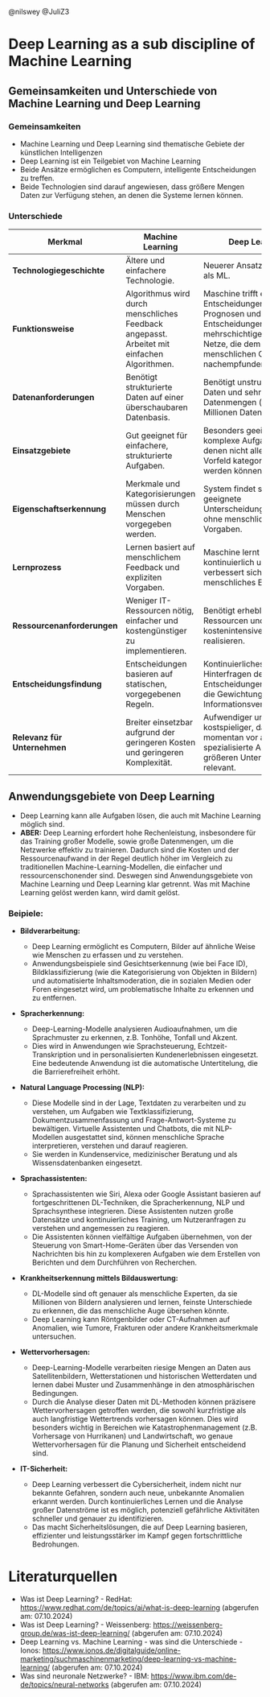 @nilswey
@JuliZ3

# Deep Learning as a sub  discipline of Machine Learning


## Gemeinsamkeiten und Unterschiede von Machine Learning und Deep Learning

### Gemeinsamkeiten

-	Machine Learning und Deep Learning sind thematische Gebiete der künstlichen Intelligenzen
-	Deep Learning ist ein Teilgebiet von Machine Learning
-	Beide Ansätze ermöglichen es Computern, intelligente Entscheidungen zu treffen.
-	Beide Technologien sind darauf angewiesen, dass größere Mengen Daten zur Verfügung stehen, an denen die Systeme lernen können. 

### Unterschiede

| **Merkmal**                             | **Machine Learning**                                           | **Deep Learning**                                          |
|-----------------------------------------|--------------------------------------------------------------------|-----------------------------------------------------------------|
| **Technologiegeschichte**               | Ältere und einfachere Technologie.                                 | Neuerer Ansatz, komplexer als ML.                              |
| **Funktionsweise**                      | Algorithmus wird durch menschliches Feedback angepasst. Arbeitet mit einfachen Algorithmen.              | Maschine trifft eigene Entscheidungen, erstellt Prognosen und hinterfragt Entscheidungen.  Verwendet mehrschichtige neuronale Netze, die dem menschlichen Gehirn nachempfunden sind. |
| **Datenanforderungen**                  | Benötigt strukturierte Daten auf einer überschaubaren Datenbasis.   | Benötigt unstrukturierte Daten und sehr große Datenmengen (über 100 Millionen Datenpunkte). |
| **Einsatzgebiete**                      | Gut geeignet für einfachere, strukturierte Aufgaben.               | Besonders geeignet für komplexe Aufgaben, bei denen nicht alle Aspekte im Vorfeld kategorisiert werden können. |
| **Eigenschaftserkennung**                  | Merkmale und Kategorisierungen müssen durch Menschen vorgegeben werden. | System findet selbst geeignete Unterscheidungsmerkmale ohne menschliche Vorgaben. |
| **Lernprozess**                         | Lernen basiert auf menschlichem Feedback und expliziten Vorgaben.  | Maschine lernt kontinuierlich und verbessert sich ohne menschliches Eingreifen. |
| **Ressourcenanforderungen**             | Weniger IT-Ressourcen nötig, einfacher und kostengünstiger zu implementieren. | Benötigt erheblich mehr IT-Ressourcen und ist kostenintensiver zu realisieren. |
| **Entscheidungsfindung**                | Entscheidungen basieren auf statischen, vorgegebenen Regeln.       | Kontinuierliches Hinterfragen der Entscheidungen verbessert die Gewichtung der Informationsverknüpfungen. |
| **Relevanz für Unternehmen**            | Breiter einsetzbar aufgrund der geringeren Kosten und geringeren Komplexität. | Aufwendiger und kostspieliger, daher momentan vor allem für spezialisierte Aufgaben in größeren Unternehmen relevant. |


## Anwendungsgebiete von Deep Learning


  - Deep Learning kann alle Aufgaben lösen, die auch mit Machine Learning möglich sind.
  - **ABER:** Deep Learning erfordert hohe Rechenleistung, insbesondere für das Training großer Modelle, sowie große Datenmengen, um die Netzwerke effektiv zu trainieren. Dadurch sind die Kosten und der Ressourcenaufwand in der Regel deutlich höher im Vergleich zu traditionellen Machine-Learning-Modellen, die einfacher und ressourcenschonender sind. 
  Deswegen sind Anwendungsgebiete von Machine Learning und Deep Learning klar getrennt. Was mit Machine Learning gelöst werden kann, wird damit gelöst.

### Beipiele:

  - **Bildverarbeitung:** 
    - Deep Learning ermöglicht es Computern, Bilder auf ähnliche Weise wie Menschen zu erfassen und zu verstehen. 
    - Anwendungsbeispiele sind Gesichtserkennung (wie bei Face ID), Bildklassifizierung (wie die Kategorisierung von Objekten in Bildern) und automatisierte Inhaltsmoderation, die in sozialen Medien oder Foren eingesetzt wird, um problematische Inhalte zu erkennen und zu entfernen.

  - **Spracherkennung:** 
    - Deep-Learning-Modelle analysieren Audioaufnahmen, um die Sprachmuster zu erkennen, z.B. Tonhöhe, Tonfall und Akzent. 
    - Dies wird in Anwendungen wie Sprachsteuerung, Echtzeit-Transkription und in personalisierten Kundenerlebnissen eingesetzt. Eine bedeutende Anwendung ist die automatische Untertitelung, die die Barrierefreiheit erhöht.

  - **Natural Language Processing (NLP):** 
    - Diese Modelle sind in der Lage, Textdaten zu verarbeiten und zu verstehen, um Aufgaben wie Textklassifizierung, Dokumentzusammenfassung und Frage-Antwort-Systeme zu bewältigen. Virtuelle Assistenten und Chatbots, die mit NLP-Modellen ausgestattet sind, können menschliche Sprache interpretieren, verstehen und darauf reagieren. 
    - Sie werden in Kundenservice, medizinischer Beratung und als Wissensdatenbanken eingesetzt.

- **Sprachassistenten:**
     - Sprachassistenten wie Siri, Alexa oder Google Assistant basieren auf fortgeschrittenen DL-Techniken, die Spracherkennung, NLP und Sprachsynthese integrieren. Diese Assistenten nutzen große Datensätze und kontinuierliches Training, um Nutzeranfragen zu verstehen und angemessen zu reagieren. 
     - Die Assistenten können vielfältige Aufgaben übernehmen, von der Steuerung von Smart-Home-Geräten über das Versenden von Nachrichten bis hin zu komplexeren Aufgaben wie dem Erstellen von Berichten und dem Durchführen von Recherchen.
    

- **Krankheitserkennung mittels Bildauswertung:**
    - DL-Modelle sind oft genauer als menschliche Experten, da sie Millionen von Bildern analysieren und lernen, feinste Unterschiede zu erkennen, die das menschliche Auge übersehen könnte. 
    - Deep Learning kann Röntgenbilder oder CT-Aufnahmen auf Anomalien, wie Tumore, Frakturen oder andere Krankheitsmerkmale untersuchen.
  

- **Wettervorhersagen:**
  - Deep-Learning-Modelle verarbeiten riesige Mengen an Daten aus Satellitenbildern, Wetterstationen und historischen Wetterdaten und lernen dabei Muster und Zusammenhänge in den atmosphärischen Bedingungen.
  - Durch die Analyse dieser Daten mit DL-Methoden können präzisere Wettervorhersagen getroffen werden, die sowohl kurzfristige als auch langfristige Wettertrends vorhersagen können. Dies wird besonders wichtig in Bereichen wie Katastrophenmanagement (z.B. Vorhersage von Hurrikanen) und Landwirtschaft, wo genaue Wettervorhersagen für die Planung und Sicherheit entscheidend sind.

- **IT-Sicherheit:**
  - Deep Learning verbessert die Cybersicherheit, indem nicht nur bekannte Gefahren, sondern auch neue, unbekannte Anomalien erkannt werden. Durch kontinuierliches Lernen und die Analyse großer Datenströme ist es möglich, potenziell gefährliche Aktivitäten schneller und genauer zu identifizieren.
  - Das macht Sicherheitslösungen, die auf Deep Learning basieren, effizienter und leistungsstärker im Kampf gegen fortschrittliche Bedrohungen.


# Literaturquellen

- Was ist Deep Learning? - RedHat: https://www.redhat.com/de/topics/ai/what-is-deep-learning (abgerufen am: 07.10.2024)
- Was ist Deep Learning? - Weissenberg: https://weissenberg-group.de/was-ist-deep-learning/ (abgerufen am: 07.10.2024)
- Deep Learning vs. Machine Learning - was sind die Unterschiede - Ionos: https://www.ionos.de/digitalguide/online-marketing/suchmaschinenmarketing/deep-learning-vs-machine-learning/ (abgerufen am: 07.10.2024)
- Was sind neuronale Netzwerke? - IBM: https://www.ibm.com/de-de/topics/neural-networks (abgerufen am: 07.10.2024)